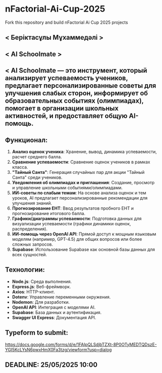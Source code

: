 # nFactorial-Ai-Cup-2025
Fork this repository and build nFactorial Ai Cup 2025 projects 

## < Беріктасұлы Мұхаммедәлі >

## < AI Schoolmate >

## < AI Schoolmate — это инструмент, который анализирует успеваемость учеников, предлагает персонализированные советы для улучшения слабых сторон, информирует об образовательных событиях (олимпиадах), помогает в организации школьных активностей, и предоставляет общую AI-помощь.

## Функционал:
1.  **Анализ оценок ученика**: Хранение, вывод, динамика успеваемости, расчет среднего балла.
2.  **Сравнение успеваемости**: Сравнение оценок учеников в рамках класса.
3.  **"Тайный Санта"**: Генерация случайных пар для акции "Тайный Санта" среди учеников.
4.  **Уведомления об олимпиадах и приглашения**: Создание, просмотр и управление школьными событиями/олимпиадами.
5.  **ИИ-советы по слабым темам**: На основе анализа оценок и тем уроков, AI предлагает персонализированные рекомендации для улучшения знаний.
6.  **Прогнозирование ЕНТ**: Ввод результатов пробного ЕНТ и прогнозирование итогового балла.
7.  **Графики/диаграммы успеваемости**: Подготовка данных для визуализации успеваемости (графики динамики оценок, распределения).
8.  **ИИ-помощь через OpenAI API**: Прямой доступ к мощным языковым моделям (например, GPT-4.5) для общих вопросов или более сложных запросов.
9.  **Supabase**: Использование Supabase как основной базы данных для всех сущностей.

## Технологии:
*   **Node.js**: Среда выполнения.
*   **Express.js**: Веб-фреймворк.
*   **Axios**: HTTP-клиент.
*   **Dotenv**: Управление переменными окружения.
*   **Nodemon**: Для разработки.
*   **OpenAI API**: Интеграция с моделями AI.
*   **Supabase**: База данных и аутентификация.
*   **Swagger UI Express**: Документация API.

## Typeform to submit:
https://docs.google.com/forms/d/e/1FAIpQLSdjbTZXt-8P0OTyMEDTQDszE-YGI5KcLYsN6pwxHmX0Fa3tzg/viewform?usp=dialog

## DEADLINE: 25/05/2025 10:00
